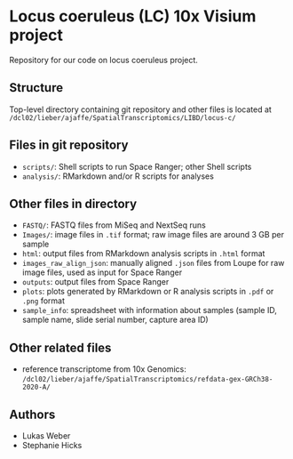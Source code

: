 # Locus coeruleus (LC) 10x Visium project

Repository for our code on locus coeruleus project.


## Structure

Top-level directory containing git repository and other files is located at `/dcl02/lieber/ajaffe/SpatialTranscriptomics/LIBD/locus-c/`


## Files in git repository

- `scripts/`: Shell scripts to run Space Ranger; other Shell scripts
- `analysis/`: RMarkdown and/or R scripts for analyses


## Other files in directory

- `FASTQ/`: FASTQ files from MiSeq and NextSeq runs
- `Images/`: image files in `.tif` format; raw image files are around 3 GB per sample
- `html`: output files from RMarkdown analysis scripts in `.html` format
- `images_raw_align_json`: manually aligned `.json` files from Loupe for raw image files, used as input for Space Ranger
- `outputs`: output files from Space Ranger
- `plots`: plots generated by RMarkdown or R analysis scripts in `.pdf` or `.png` format
- `sample_info`: spreadsheet with information about samples (sample ID, sample name, slide serial number, capture area ID)


## Other related files

- reference transcriptome from 10x Genomics: `/dcl02/lieber/ajaffe/SpatialTranscriptomics/refdata-gex-GRCh38-2020-A/`


## Authors

- Lukas Weber
- Stephanie Hicks


